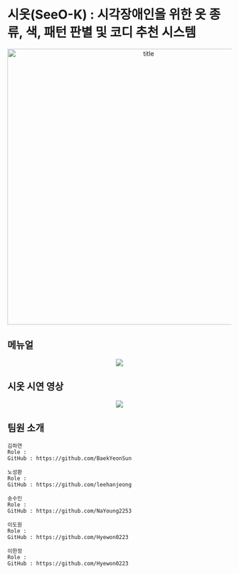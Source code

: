# 시옷(SeeO-K) : 시각장애인을 위한 옷 종류, 색, 패턴 판별 및 코디 추천 시스템 
<p align="center">
  <img width="619" alt="title" src="https://user-images.githubusercontent.com/28584275/132673765-dd23f735-b06f-44d8-9cba-ac8441f7ff54.png">
</p>

## 메뉴얼
<p align="center">
  <a href="https://dowon-lee.gitbook.io/seeo-k2/" target="_blank">
    <img src="https://img.shields.io/badge/GitBook-project_doc-blue?&style=for-the-badge&logo=github" />
  </a>
</p>

## 시옷 시연 영상
<p align="center">
  <a href="https://www.youtube.com/watch?v=HJoyewyEHHY target="_blank">
    <img src="https://img.shields.io/badge/YouTube-team_video-red?&style=for-the-badge&logo=youtube" />
  </a>
</p>
                                                                                                    
## 팀원 소개


```
김하연
Role : 
GitHub : https://github.com/BaekYeonSun
```

```
노성환
Role :
GitHub : https://github.com/leehanjeong
```

```
송수인
Role :
GitHub : https://github.com/NaYoung2253
```

```
이도원
Role :
GitHub : https://github.com/Hyewon0223
```
                                                           
```
이한정
Role : 
GitHub : https://github.com/Hyewon0223
```
